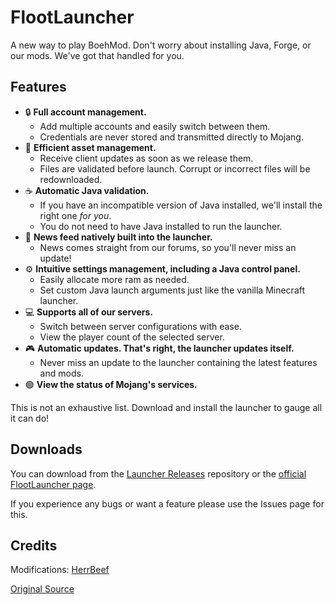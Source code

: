 # FlootLauncher

A new way to play BoehMod. Don't worry about installing Java, Forge, or our mods. We've got that handled for you.

## Features

* 🔒 **Full account management.**
  * Add multiple accounts and easily switch between them.
  * Credentials are never stored and transmitted directly to Mojang.
* 📂 **Efficient asset management.**
  * Receive client updates as soon as we release them.
  * Files are validated before launch. Corrupt or incorrect files will be redownloaded.
* ☕ **Automatic Java validation.**
  * If you have an incompatible version of Java installed, we'll install the right one *for you*.
  * You do not need to have Java installed to run the launcher.
* 📰 **News feed natively built into the launcher.**
	* News comes straight from our forums, so you'll never miss an update!
* ⚙️ **Intuitive settings management, including a Java control panel.**
	* Easily allocate more ram as needed.
	* Set custom Java launch arguments just like the vanilla Minecraft launcher. 
*  💻 **Supports all of our servers.**
	  * Switch between server configurations with ease.
	  * View the player count of the selected server.
* 🎮 **Automatic updates. That's right, the launcher updates itself.**
	* Never miss an update to the launcher containing the latest features and mods.
*  🟢 **View the status of Mojang's services.**

This is not an exhaustive list. Download and install the launcher to gauge all it can do!

## Downloads

You can download from the [Launcher Releases](https://github.com/HerrBeef/FlootLauncher/releases) repository or the [official FlootLauncher page](https://launcher.floot.host). 


If you experience any bugs or want a feature please use the Issues page for this.

## Credits
Modifications: [HerrBeef](https://github.com/HerrBeef/)

[Original Source](https://github.com/dscalzi/HeliosLauncher)
